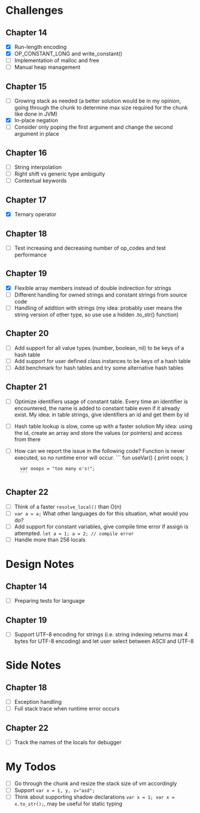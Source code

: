 # Challenges
## Chapter 14
- [x] Run-length encoding
- [x] OP_CONSTANT_LONG and write_constant()
- [ ] Implementation of malloc and free
- [ ] Manual heap management

## Chapter 15
- [ ] Growing stack as needed (a better solution would be in my opinion, going through the chunk to determine max size required for the chunk like done in JVM)
- [x] In-place negation
- [ ] Consider only poping the first argument and change the second argument in place

## Chapter 16
- [ ] String interpolation
- [ ] Right shift vs generic type ambiguity
- [ ] Contextual keywords

## Chapter 17
- [x] Ternary operator

## Chapter 18
- [ ] Test increasing and decreasing number of op_codes and test performance

## Chapter 19
- [x] Flexible array members instead of double indirection for strings
- [ ] Different handling for owned strings and constant strings from source code
- [ ] Handling of addition with strings (my idea: probably user means the string version of other type, so use use a hidden .to_str() function)

## Chapter 20
- [ ] Add support for all value types (number, boolean, nil) to be keys of a hash table
- [ ] Add support for user defined class instances to be keys of a hash table
- [ ] Add benchmark for hash tables and try some alternative hash tables

## Chapter 21
- [ ] Optimize identifiers usage of constant table. Every time an identifier is encountered, the name is added to constant table even if it already exist.
        My idea: in table strings, give identifiers an id and get them by id
- [ ] Hash table lookup is slow, come up with a faster solution
        My idea: using the id, create an array and store the values (or pointers) and access from there
- [ ] How can we report the issue in the following code? Function is never executed, so no runtime error will occur.
        ```
        fun useVar() {
          print oops;
        }

        var ooops = "too many o's!";
        ```

## Chapter 22
- [ ] Think of a faster `resolve_local()` than O(n)
- [ ] `var a = a;` What other languages do for this situation, what would you do?
- [ ] Add support for constant variables, give compile time error if assign is attempted. `let a = 1; a = 2; // compile error`
- [ ] Handle more than 256 locals

# Design Notes
## Chapter 14
- [ ] Preparing tests for language

## Chapter 19
- [ ] Support UTF-8 encoding for strings (i.e. string indexing returns max 4 bytes for UTF-8 encoding) and let user select between ASCII and UTF-8

# Side Notes
## Chapter 18
- [ ] Exception handling
- [ ] Full stack trace when runtime error occurs

## Chapter 22
- [ ] Track the names of the locals for debugger

# My Todos
- [ ] Go through the chunk and resize the stack size of vm accordingly
- [ ] Support `var x = 1, y, z="asd";`
- [ ] Think about supporting shadow declarations `var x = 1; var x = x.to_str();`, may be useful for static typing
